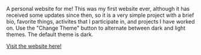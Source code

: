 A personal website for me! This was my first website ever, although it has received some updates since then, so it is a very simple project with a brief bio, favorite things,  activites that I participate in, and projects I have worked on. Use the "Change Theme" button to alternate between dark and light themes. The default theme is dark.

<a href="https://beepboopblorp.github.io/personal-website/" target="_blank">Visit the website here!</a>
